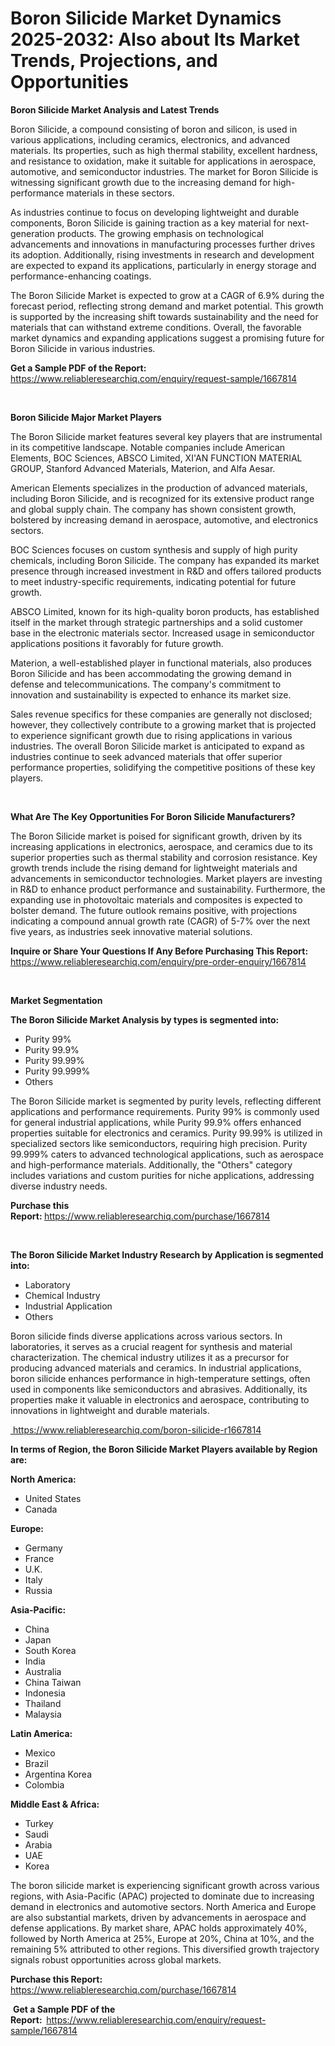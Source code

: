 <p><h1>Boron Silicide Market Dynamics 2025-2032: Also about Its Market Trends, Projections, and Opportunities</h1></p><p><strong>Boron Silicide Market Analysis and Latest Trends</strong></p>
<p><p>Boron Silicide, a compound consisting of boron and silicon, is used in various applications, including ceramics, electronics, and advanced materials. Its properties, such as high thermal stability, excellent hardness, and resistance to oxidation, make it suitable for applications in aerospace, automotive, and semiconductor industries. The market for Boron Silicide is witnessing significant growth due to the increasing demand for high-performance materials in these sectors.</p><p>As industries continue to focus on developing lightweight and durable components, Boron Silicide is gaining traction as a key material for next-generation products. The growing emphasis on technological advancements and innovations in manufacturing processes further drives its adoption. Additionally, rising investments in research and development are expected to expand its applications, particularly in energy storage and performance-enhancing coatings.</p><p>The Boron Silicide Market is expected to grow at a CAGR of 6.9% during the forecast period, reflecting strong demand and market potential. This growth is supported by the increasing shift towards sustainability and the need for materials that can withstand extreme conditions. Overall, the favorable market dynamics and expanding applications suggest a promising future for Boron Silicide in various industries.</p></p>
<p><strong>Get a Sample PDF of the Report:&nbsp;</strong> <a href="https://www.reliableresearchiq.com/enquiry/request-sample/1667814?utm_campaign=3200&utm_medium=2&utm_source=Github&utm_content=ia&utm_term=18042025&utm_id=boron-silicide">https://www.reliableresearchiq.com/enquiry/request-sample/1667814</a></p>
<p>&nbsp;</p>
<p><strong>Boron Silicide Major Market Players</strong></p>
<p><p>The Boron Silicide market features several key players that are instrumental in its competitive landscape. Notable companies include American Elements, BOC Sciences, ABSCO Limited, XI'AN FUNCTION MATERIAL GROUP, Stanford Advanced Materials, Materion, and Alfa Aesar.</p><p>American Elements specializes in the production of advanced materials, including Boron Silicide, and is recognized for its extensive product range and global supply chain. The company has shown consistent growth, bolstered by increasing demand in aerospace, automotive, and electronics sectors. </p><p>BOC Sciences focuses on custom synthesis and supply of high purity chemicals, including Boron Silicide. The company has expanded its market presence through increased investment in R&D and offers tailored products to meet industry-specific requirements, indicating potential for future growth.</p><p>ABSCO Limited, known for its high-quality boron products, has established itself in the market through strategic partnerships and a solid customer base in the electronic materials sector. Increased usage in semiconductor applications positions it favorably for future growth.</p><p>Materion, a well-established player in functional materials, also produces Boron Silicide and has been accommodating the growing demand in defense and telecommunications. The company's commitment to innovation and sustainability is expected to enhance its market size.</p><p>Sales revenue specifics for these companies are generally not disclosed; however, they collectively contribute to a growing market that is projected to experience significant growth due to rising applications in various industries. The overall Boron Silicide market is anticipated to expand as industries continue to seek advanced materials that offer superior performance properties, solidifying the competitive positions of these key players.</p></p>
<p>&nbsp;</p>
<p><strong>What Are The Key Opportunities For Boron Silicide Manufacturers?</strong></p>
<p><p>The Boron Silicide market is poised for significant growth, driven by its increasing applications in electronics, aerospace, and ceramics due to its superior properties such as thermal stability and corrosion resistance. Key growth trends include the rising demand for lightweight materials and advancements in semiconductor technologies. Market players are investing in R&D to enhance product performance and sustainability. Furthermore, the expanding use in photovoltaic materials and composites is expected to bolster demand. The future outlook remains positive, with projections indicating a compound annual growth rate (CAGR) of 5-7% over the next five years, as industries seek innovative material solutions.</p></p>
<p><strong>Inquire or Share Your Questions If Any Before Purchasing This Report:</strong> <a href="https://www.reliableresearchiq.com/enquiry/pre-order-enquiry/1667814?utm_campaign=3200&utm_medium=2&utm_source=Github&utm_content=ia&utm_term=18042025&utm_id=boron-silicide">https://www.reliableresearchiq.com/enquiry/pre-order-enquiry/1667814</a></p>
<p>&nbsp;</p>
<p><strong>Market Segmentation</strong></p>
<p><strong>The Boron Silicide Market Analysis by types is segmented into:</strong></p>
<p><ul><li>Purity 99%</li><li>Purity 99.9%</li><li>Purity 99.99%</li><li>Purity 99.999%</li><li>Others</li></ul></p>
<p><p>The Boron Silicide market is segmented by purity levels, reflecting different applications and performance requirements. Purity 99% is commonly used for general industrial applications, while Purity 99.9% offers enhanced properties suitable for electronics and ceramics. Purity 99.99% is utilized in specialized sectors like semiconductors, requiring high precision. Purity 99.999% caters to advanced technological applications, such as aerospace and high-performance materials. Additionally, the "Others" category includes variations and custom purities for niche applications, addressing diverse industry needs.</p></p>
<p><strong>Purchase this Report:&nbsp;</strong><a href="https://www.reliableresearchiq.com/purchase/1667814?utm_campaign=3200&utm_medium=2&utm_source=Github&utm_content=ia&utm_term=18042025&utm_id=boron-silicide">https://www.reliableresearchiq.com/purchase/1667814</a></p>
<p>&nbsp;</p>
<p><strong>The Boron Silicide Market Industry Research by Application is segmented into:</strong></p>
<p><ul><li>Laboratory</li><li>Chemical Industry</li><li>Industrial Application</li><li>Others</li></ul></p>
<p><p>Boron silicide finds diverse applications across various sectors. In laboratories, it serves as a crucial reagent for synthesis and material characterization. The chemical industry utilizes it as a precursor for producing advanced materials and ceramics. In industrial applications, boron silicide enhances performance in high-temperature settings, often used in components like semiconductors and abrasives. Additionally, its properties make it valuable in electronics and aerospace, contributing to innovations in lightweight and durable materials.</p></p>
<p><a href="https://www.reliableresearchiq.com/boron-silicide-r1667814?utm_campaign=3200&utm_medium=2&utm_source=Github&utm_content=ia&utm_term=18042025&utm_id=boron-silicide">&nbsp;https://www.reliableresearchiq.com/boron-silicide-r1667814</a></p>
<p><strong>In terms of Region, the Boron Silicide Market Players available by Region are:</strong></p>
<p>
    <p> <strong> North America: </strong>
        <ul>
            <li>United States</li>
            <li>Canada</li>
        </ul>
        </p> 
    <p> <strong> Europe: </strong>
        <ul>
            <li>Germany</li>
            <li>France</li>
            <li>U.K.</li>
            <li>Italy</li>
            <li>Russia</li>
        </ul>
        </p> 
    <p> <strong> Asia-Pacific: </strong>
        <ul>
            <li>China</li>
            <li>Japan</li>
            <li>South Korea</li>
            <li>India</li>
            <li>Australia</li>
            <li>China Taiwan</li>
            <li>Indonesia</li>
            <li>Thailand</li>
            <li>Malaysia</li>
        </ul>
        </p> 
    <p> <strong> Latin America: </strong>
        <ul>
            <li>Mexico</li>
            <li>Brazil</li>
            <li>Argentina Korea</li>
            <li>Colombia</li>
        </ul>
        </p> 
    <p> <strong> Middle East & Africa: </strong>
        <ul>
            <li>Turkey</li>
            <li>Saudi</li>
            <li>Arabia</li>
            <li>UAE</li>
            <li>Korea</li>
        </ul>
    </p>
    </p>
<p><p>The boron silicide market is experiencing significant growth across various regions, with Asia-Pacific (APAC) projected to dominate due to increasing demand in electronics and automotive sectors. North America and Europe are also substantial markets, driven by advancements in aerospace and defense applications. By market share, APAC holds approximately 40%, followed by North America at 25%, Europe at 20%, China at 10%, and the remaining 5% attributed to other regions. This diversified growth trajectory signals robust opportunities across global markets.</p></p>
<p><strong>Purchase this Report: </strong><a href="https://www.reliableresearchiq.com/purchase/1667814?utm_campaign=3200&utm_medium=2&utm_source=Github&utm_content=ia&utm_term=18042025&utm_id=boron-silicide">https://www.reliableresearchiq.com/purchase/1667814</a></p>
<p>&nbsp;<strong>Get a Sample PDF of the Report:&nbsp;&nbsp;</strong><a href="https://www.reliableresearchiq.com/enquiry/request-sample/1667814?utm_campaign=3200&utm_medium=2&utm_source=Github&utm_content=ia&utm_term=18042025&utm_id=boron-silicide">https://www.reliableresearchiq.com/enquiry/request-sample/1667814</a></p>
<p><strong></strong></p>
<p><p></p><p></p><p></p></p>